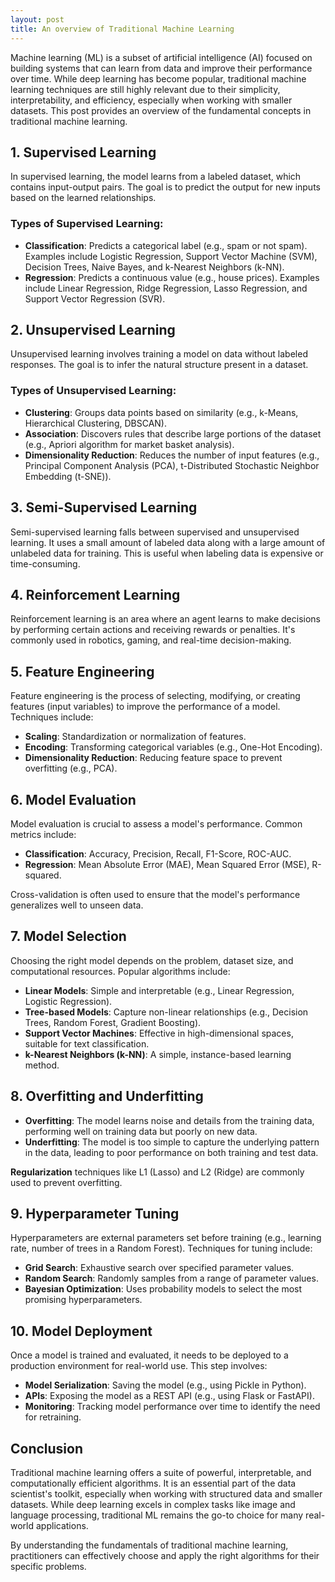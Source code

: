 ```yaml
---
layout: post
title: An overview of Traditional Machine Learning
---
```


Machine learning (ML) is a subset of artificial intelligence (AI) focused on building systems that can learn from data and improve their performance over time. While deep learning has become popular, traditional machine learning techniques are still highly relevant due to their simplicity, interpretability, and efficiency, especially when working with smaller datasets. This post provides an overview of the fundamental concepts in traditional machine learning.

## 1. **Supervised Learning**
In supervised learning, the model learns from a labeled dataset, which contains input-output pairs. The goal is to predict the output for new inputs based on the learned relationships.

### Types of Supervised Learning:
- **Classification**: Predicts a categorical label (e.g., spam or not spam). Examples include Logistic Regression, Support Vector Machine (SVM), Decision Trees, Naive Bayes, and k-Nearest Neighbors (k-NN).
- **Regression**: Predicts a continuous value (e.g., house prices). Examples include Linear Regression, Ridge Regression, Lasso Regression, and Support Vector Regression (SVR).

## 2. **Unsupervised Learning**
Unsupervised learning involves training a model on data without labeled responses. The goal is to infer the natural structure present in a dataset.

### Types of Unsupervised Learning:
- **Clustering**: Groups data points based on similarity (e.g., k-Means, Hierarchical Clustering, DBSCAN).
- **Association**: Discovers rules that describe large portions of the dataset (e.g., Apriori algorithm for market basket analysis).
- **Dimensionality Reduction**: Reduces the number of input features (e.g., Principal Component Analysis (PCA), t-Distributed Stochastic Neighbor Embedding (t-SNE)).

## 3. **Semi-Supervised Learning**
Semi-supervised learning falls between supervised and unsupervised learning. It uses a small amount of labeled data along with a large amount of unlabeled data for training. This is useful when labeling data is expensive or time-consuming.

## 4. **Reinforcement Learning**
Reinforcement learning is an area where an agent learns to make decisions by performing certain actions and receiving rewards or penalties. It's commonly used in robotics, gaming, and real-time decision-making.

## 5. **Feature Engineering**
Feature engineering is the process of selecting, modifying, or creating features (input variables) to improve the performance of a model. Techniques include:
- **Scaling**: Standardization or normalization of features.
- **Encoding**: Transforming categorical variables (e.g., One-Hot Encoding).
- **Dimensionality Reduction**: Reducing feature space to prevent overfitting (e.g., PCA).

## 6. **Model Evaluation**
Model evaluation is crucial to assess a model's performance. Common metrics include:
- **Classification**: Accuracy, Precision, Recall, F1-Score, ROC-AUC.
- **Regression**: Mean Absolute Error (MAE), Mean Squared Error (MSE), R-squared.

Cross-validation is often used to ensure that the model's performance generalizes well to unseen data.

## 7. **Model Selection**
Choosing the right model depends on the problem, dataset size, and computational resources. Popular algorithms include:
- **Linear Models**: Simple and interpretable (e.g., Linear Regression, Logistic Regression).
- **Tree-based Models**: Capture non-linear relationships (e.g., Decision Trees, Random Forest, Gradient Boosting).
- **Support Vector Machines**: Effective in high-dimensional spaces, suitable for text classification.
- **k-Nearest Neighbors (k-NN)**: A simple, instance-based learning method.

## 8. **Overfitting and Underfitting**
- **Overfitting**: The model learns noise and details from the training data, performing well on training data but poorly on new data.
- **Underfitting**: The model is too simple to capture the underlying pattern in the data, leading to poor performance on both training and test data.

**Regularization** techniques like L1 (Lasso) and L2 (Ridge) are commonly used to prevent overfitting.

## 9. **Hyperparameter Tuning**
Hyperparameters are external parameters set before training (e.g., learning rate, number of trees in a Random Forest). Techniques for tuning include:
- **Grid Search**: Exhaustive search over specified parameter values.
- **Random Search**: Randomly samples from a range of parameter values.
- **Bayesian Optimization**: Uses probability models to select the most promising hyperparameters.

## 10. **Model Deployment**
Once a model is trained and evaluated, it needs to be deployed to a production environment for real-world use. This step involves:
- **Model Serialization**: Saving the model (e.g., using Pickle in Python).
- **APIs**: Exposing the model as a REST API (e.g., using Flask or FastAPI).
- **Monitoring**: Tracking model performance over time to identify the need for retraining.

## Conclusion
Traditional machine learning offers a suite of powerful, interpretable, and computationally efficient algorithms. It is an essential part of the data scientist's toolkit, especially when working with structured data and smaller datasets. While deep learning excels in complex tasks like image and language processing, traditional ML remains the go-to choice for many real-world applications.

By understanding the fundamentals of traditional machine learning, practitioners can effectively choose and apply the right algorithms for their specific problems.
